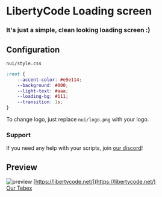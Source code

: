 # LibertyCode Loading screen
### It's just a simple, clean looking loading screen :)
## **Configuration**
`nui/style.css`
```css
:root {
    --accent-color: #e9e114; 
    --background: #000;
    --light-text: #aaa;
    --loading-bg: #111;
    --transition: 1s;
}
```
To change logo, just replace `nui/logo.png` with your logo.
### **Support**
If you need any help with your scripts, join [our discord](https://discord.gg/EUYnw93vKR/)!

## **Preview**
![preview](https://media.discordapp.net/attachments/1070539729591877662/1085389101668245514/image_2023-03-15_02-50-50.png)
[https://libertycode.net/](https://libertycode.net/)
<br>
[Our Tebex](https://libertycode.tebex.io/)
<br>
